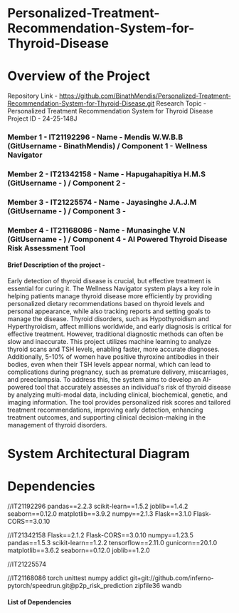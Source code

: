 # Personalized-Treatment-Recommendation-System-for-Thyroid-Disease

# Overview of the Project 
Repository Link - https://github.com/BinathMendis/Personalized-Treatment-Recommendation-System-for-Thyroid-Disease.git
Research Topic - Personalized Treatment Recommendation System for Thyroid Disease
Project ID - 24-25-148J

### Member 1 - IT21192296 - Name - Mendis W.W.B.B (GitUsername - BinathMendis) / Component 1 - Wellness Navigator
### Member 2 - IT21342158 - Name - Hapugahapitiya H.M.S (GitUsername - ) / Component 2 - 
### Member 3 - IT21225574 - Name - Jayasinghe J.A.J.M (GitUsername - ) / Component 3 - 
### Member 4 - IT21168086 - Name - Munasinghe V.N (GitUsername - ) / Component 4 -  AI Powered Thyroid Disease Risk Assessment Tool

#### Brief Description of the project - 

Early detection of thyroid disease is crucial, but effective treatment is essential for curing it. The Wellness Navigator system plays a key role in helping patients manage thyroid disease more efficiently by providing personalized dietary recommendations based on thyroid levels and personal appearance, while also tracking reports and setting goals to manage the disease. Thyroid disorders, such as Hypothyroidism and Hyperthyroidism, affect millions worldwide, and early diagnosis is critical for effective treatment. However, traditional diagnostic methods can often be slow and inaccurate. This project utilizes machine learning to analyze thyroid scans and TSH levels, enabling faster, more accurate diagnoses. Additionally, 5-10% of women have positive thyroxine antibodies in their bodies, even when their TSH levels appear normal, which can lead to complications during pregnancy, such as premature delivery, miscarriages, and preeclampsia. To address this, the system aims to develop an AI-powered tool that accurately assesses an individual's risk of thyroid disease by analyzing multi-modal data, including clinical, biochemical, genetic, and imaging information. The tool provides personalized risk scores and tailored treatment recommendations, improving early detection, enhancing treatment outcomes, and supporting clinical decision-making in the management of thyroid disorders.

# System Architectural Diagram



# Dependencies
//IT21192296
pandas==2.2.3
scikit-learn==1.5.2
joblib==1.4.2
seaborn==0.12.0
matplotlib==3.9.2
numpy==2.1.3
Flask==3.1.0
Flask-CORS==3.0.10

//IT21342158
Flask==2.1.2
Flask-CORS==3.0.10
numpy==1.23.5
pandas==1.5.3
scikit-learn==1.2.2
tensorflow==2.11.0
gunicorn==20.1.0
matplotlib==3.6.2
seaborn==0.12.0
joblib==1.2.0

//IT21225574

//IT21168086
torch
unittest
numpy
addict
git+git://github.com/inferno-pytorch/speedrun.git@p2p_risk_prediction
zipfile36
wandb

#### List of Dependencies
